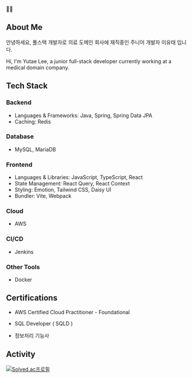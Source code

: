 <div align=cleft>

👋👋

## About Me

안녕하세요, 풀스택 개발자로 의료 도메인 회사에 재직중인 주니어 개발자 이유태 입니다.

Hi, I'm Yutae Lee, a junior full-stack developer currently working at a medical domain company.

## Tech Stack

### Backend

- Languages & Frameworks: Java, Spring, Spring Data JPA
- Caching: Redis

### Database

- MySQL, MariaDB

### Frontend

- Languages & Libraries: JavaScript, TypeScript, React
- State Management: React Query, React Context
- Styling: Emotion, Tailwind CSS, Daisy UI
- Bundler: Vite, Webpack

### Cloud

- AWS

### CI/CD

- Jenkins

### Other Tools

- Docker

## Certifications

- AWS Certified Cloud Practitioner - Foundational

- SQL Developer ( SQLD )

- 정보처리 기능사

## Activity

[![Solved.ac프로필](http://mazassumnida.wtf/api/v2/generate_badge?boj=dobidugi)](https://solved.ac/dobidugi)

</div>

<!--[![Top Langs](https://github-readme-stats.vercel.app/api/top-langs/?username=dobidugi&hide=c)](https://github.com/anuraghazra/github-readme-stats) -->

<!--
**dobidugi/dobidugi** is a ✨ _special_ ✨ repository because its `README.md` (this file) appears on your GitHub profile.

Here are some ideas to get you started:

- 🔭 I’m currently working on ...
- 🌱 I’m currently learning ...
- 👯 I’m looking to collaborate on ...
- 🤔 I’m looking for help with ...
- 💬 Ask me about ...
- 📫 How to reach me: ...
- 😄 Pronouns: ...
- ⚡ Fun fact: ...
-->
